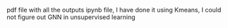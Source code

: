 pdf file with all the outputs
ipynb file, I have done it using Kmeans, I could not figure out GNN in unsupervised learning
